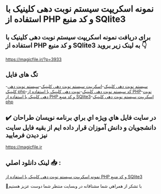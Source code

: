 # نمونه اسکریپت سیستم نوبت دهی کلینیک با استفاده از PHP و کد منبع SQlite3

## برای دریافت نمونه اسکریپت سیستم نوبت دهی کلینیک با استفاده از PHP و کد منبع SQlite3 به لینک زیر بروید 👇

https://magicfile.ir/?p=3933

## تگ های فایل

-[سیستم نوبت دهی کلینیک](https://magicfile.ir/product/%d8%a7%d8%b3%da%a9%d8%b1%db%8c%d9%be%d8%aa-%d8%b3%db%8c%d8%b3%d8%aa%d9%85-%d9%86%d9%88%d8%a8%d8%aa-%d8%af%d9%87%db%8c-%da%a9%d9%84%db%8c%d9%86%db%8c%da%a9-%d8%a8%d8%a7-%d8%a7%d8%b3%d8%aa%d9%81%d8%a7%d8%af%d9%87-%d8%a7%d8%b2-php-sqlite3/)-[اسکریپت سیستم نوبت دهی کلینیک](https://magicfile.ir/product/%d8%a7%d8%b3%da%a9%d8%b1%db%8c%d9%be%d8%aa-%d8%b3%db%8c%d8%b3%d8%aa%d9%85-%d9%86%d9%88%d8%a8%d8%aa-%d8%af%d9%87%db%8c-%da%a9%d9%84%db%8c%d9%86%db%8c%da%a9-%d8%a8%d8%a7-%d8%a7%d8%b3%d8%aa%d9%81%d8%a7%d8%af%d9%87-%d8%a7%d8%b2-php-sqlite3/)-[سیستم نوبت دهی کلینیک php](https://magicfile.ir/product/%d8%a7%d8%b3%da%a9%d8%b1%db%8c%d9%be%d8%aa-%d8%b3%db%8c%d8%b3%d8%aa%d9%85-%d9%86%d9%88%d8%a8%d8%aa-%d8%af%d9%87%db%8c-%da%a9%d9%84%db%8c%d9%86%db%8c%da%a9-%d8%a8%d8%a7-%d8%a7%d8%b3%d8%aa%d9%81%d8%a7%d8%af%d9%87-%d8%a7%d8%b2-php-sqlite3/)-[کد سیستم نوبت دهی کلینیک](https://magicfile.ir/product/%d8%a7%d8%b3%da%a9%d8%b1%db%8c%d9%be%d8%aa-%d8%b3%db%8c%d8%b3%d8%aa%d9%85-%d9%86%d9%88%d8%a8%d8%aa-%d8%af%d9%87%db%8c-%da%a9%d9%84%db%8c%d9%86%db%8c%da%a9-%d8%a8%d8%a7-%d8%a7%d8%b3%d8%aa%d9%81%d8%a7%d8%af%d9%87-%d8%a7%d8%b2-php-sqlite3/)-[نوبت دهی کلینیک با استفاده از PHP](https://magicfile.ir/product/%d8%a7%d8%b3%da%a9%d8%b1%db%8c%d9%be%d8%aa-%d8%b3%db%8c%d8%b3%d8%aa%d9%85-%d9%86%d9%88%d8%a8%d8%aa-%d8%af%d9%87%db%8c-%da%a9%d9%84%db%8c%d9%86%db%8c%da%a9-%d8%a8%d8%a7-%d8%a7%d8%b3%d8%aa%d9%81%d8%a7%d8%af%d9%87-%d8%a7%d8%b2-php-sqlite3/)-[نوبت دهی کلینیک با استفاده از PHP و کد منبع SQlite3](https://magicfile.ir/product/%d8%a7%d8%b3%da%a9%d8%b1%db%8c%d9%be%d8%aa-%d8%b3%db%8c%d8%b3%d8%aa%d9%85-%d9%86%d9%88%d8%a8%d8%aa-%d8%af%d9%87%db%8c-%da%a9%d9%84%db%8c%d9%86%db%8c%da%a9-%d8%a8%d8%a7-%d8%a7%d8%b3%d8%aa%d9%81%d8%a7%d8%af%d9%87-%d8%a7%d8%b2-php-sqlite3/)-[اسکریپت سیستم نوبت دهی کلینیک php](https://magicfile.ir/product/%d8%a7%d8%b3%da%a9%d8%b1%db%8c%d9%be%d8%aa-%d8%b3%db%8c%d8%b3%d8%aa%d9%85-%d9%86%d9%88%d8%a8%d8%aa-%d8%af%d9%87%db%8c-%da%a9%d9%84%db%8c%d9%86%db%8c%da%a9-%d8%a8%d8%a7-%d8%a7%d8%b3%d8%aa%d9%81%d8%a7%d8%af%d9%87-%d8%a7%d8%b2-php-sqlite3/)

## ✔️ در سايت فايل هاي ويژه اي براي برنامه نويسان طراحان دانشجويان و دانش آموزان قرار داده ايم از بقيه فايل سايت نيز ديدن فرماييد

https://magicfile.ir


## لينک دانلود اصلي 📥 :

[نمونه اسکریپت سیستم نوبت دهی کلینیک با استفاده از PHP و کد منبع SQlite3](https://magicfile.ir/product/%d8%a7%d8%b3%da%a9%d8%b1%db%8c%d9%be%d8%aa-%d8%b3%db%8c%d8%b3%d8%aa%d9%85-%d9%86%d9%88%d8%a8%d8%aa-%d8%af%d9%87%db%8c-%da%a9%d9%84%db%8c%d9%86%db%8c%da%a9-%d8%a8%d8%a7-%d8%a7%d8%b3%d8%aa%d9%81%d8%a7%d8%af%d9%87-%d8%a7%d8%b2-php-sqlite3/) 


🙏با تشکر از همراهي شما مشتاقانه در وبسایت منتظر شما دوست عزیز هستیم

